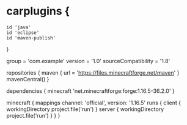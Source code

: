 # carplugins {
    id 'java'
    id 'eclipse'
    id 'maven-publish'
}

group = 'com.example'
version = '1.0'
sourceCompatibility = '1.8'

repositories {
    maven {
        url = 'https://files.minecraftforge.net/maven'
    }
    mavenCentral()
}

dependencies {
    minecraft 'net.minecraftforge:forge:1.16.5-36.2.0'
}

minecraft {
    mappings channel: 'official', version: '1.16.5'
    runs {
        client {
            workingDirectory project.file('run')
        }
        server {
            workingDirectory project.file('run')
        }
    }
}
